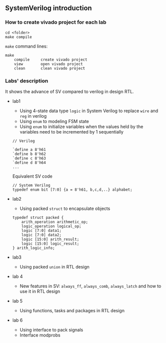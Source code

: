 ## SystemVerilog introduction

### How to create vivado project for each lab

```
cd <folder>
make compile
```

`make` command lines:

```
make
    compile     create vivado project
    view        open vivado project
    clean       clean vivado project
```

### Labs' description

It shows the advance of SV compared to verilog in design RTL.

* lab1
    * Using 4-state data type `logic` in System Verilog to replace `wire` and `reg` in verilog
    * Using `enum` to modeling FSM state
    * Using `enum` to initialize variables when the values held by the variables need to be incremented by 1 sequentially

    ```
    // Verilog

    `define a 8'h61
    `define b 8'h62
    `define c 8'h63
    `define d 8'h64
    ...
    ``` 

    Equivalent SV code

    ```
    // System Verilog
    typedef enum bit [7:0] {a = 8'h61, b,c,d,..} alphabet; 

    ```
* lab2
    * Using packed `struct` to encapsulate objects

    ```
    typedef struct packed {
        arith_operation arithmetic_op;
        logic_operation logical_op;
        logic [7:0] data1;
        logic [7:0] data2;
        logic [15:0] arith_result;
        logic [15:0] logic_result;
    } arith_logic_info;
    ```

* lab3
    * Using packed `union` in RTL design 

* lab 4
    * New features in SV: `always_ff`, `always_comb`, `always_latch` and how to use it in RTL design

* lab 5
    * Using functions, tasks and packages in RTL design

* lab 6
    * Using interface to pack signals
    * Interface modprobs